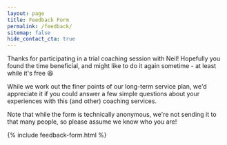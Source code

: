 ```yaml
---
layout: page
title: Feedback Form
permalink: /feedback/
sitemap: false
hide_contact_cta: true
---
```


Thanks for participating in a trial coaching session with Neil! Hopefully you found the time beneficial, and might like to do it again sometime - at least while it's free 😆

While we work out the finer points of our long-term service plan, we'd appreciate it if you could answer a few simple questions about your experiences with this (and other) coaching services.

Note that while the form is technically anonymous, we're not sending it to that many people, so please assume we know who you are!

{% include feedback-form.html %}